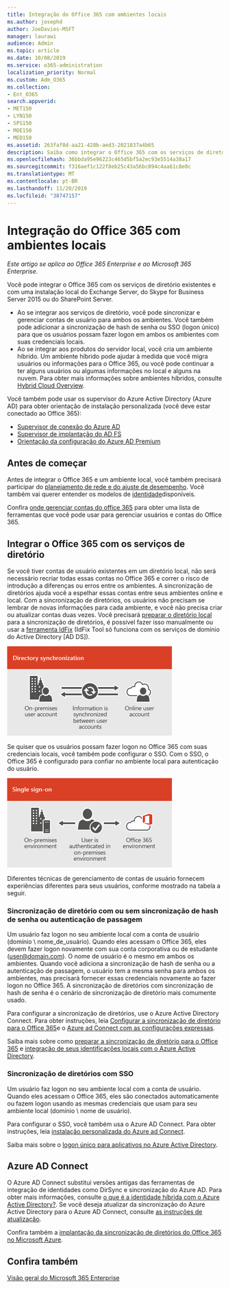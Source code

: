 ```yaml
---
title: Integração do Office 365 com ambientes locais
ms.author: josephd
author: JoeDavies-MSFT
manager: laurawi
audience: Admin
ms.topic: article
ms.date: 10/08/2019
ms.service: o365-administration
localization_priority: Normal
ms.custom: Adm_O365
ms.collection:
- Ent_O365
search.appverid:
- MET150
- LYN150
- SPS150
- MOE150
- MED150
ms.assetid: 263faf8d-aa21-428b-aed3-2021837a4b65
description: Saiba como integrar o Office 365 com os serviços de diretório existentes.
ms.openlocfilehash: 36bbda95e96223c465d5bf5a2ec93e5514a38a17
ms.sourcegitcommit: f316aef1c122f8eb25c43a56bc894c4aa61c8e0c
ms.translationtype: MT
ms.contentlocale: pt-BR
ms.lasthandoff: 11/20/2019
ms.locfileid: "38747157"
---
```

# <a name="office-365-integration-with-on-premises-environments"></a>Integração do Office 365 com ambientes locais

*Este artigo se aplica ao Office 365 Enterprise e ao Microsoft 365 Enterprise.*

Você pode integrar o Office 365 com os serviços de diretório existentes e com uma instalação local do Exchange Server, do Skype for Business Server 2015 ou do SharePoint Server.
  
 - Ao se integrar aos serviços de diretório, você pode sincronizar e gerenciar contas de usuário para ambos os ambientes. Você também pode adicionar a sincronização de hash de senha ou SSO (logon único) para que os usuários possam fazer logon em ambos os ambientes com suas credenciais locais.
 - Ao se integrar aos produtos do servidor local, você cria um ambiente híbrido. Um ambiente híbrido pode ajudar à medida que você migra usuários ou informações para o Office 365, ou você pode continuar a ter alguns usuários ou algumas informações no local e alguns na nuvem. Para obter mais informações sobre ambientes híbridos, consulte [Hybrid Cloud Overview](https://docs.microsoft.com/Office365/Enterprise/hybrid-cloud-overview).

Você também pode usar os supervisor do Azure Active Directory (Azure AD) para obter orientação de instalação personalizada (você deve estar conectado ao Office 365):

- [Supervisor de conexão do Azure AD](https://aka.ms/aadconnectpwsync)
- [Supervisor de implantação do AD FS](https://aka.ms/adfsguidance)
- [Orientação da configuração do Azure AD Premium](https://aka.ms/aadpguidance)
   
## <a name="before-you-begin"></a>Antes de começar

Antes de integrar o Office 365 e um ambiente local, você também precisará participar do [planejamento de rede e do ajuste de desempenho](network-planning-and-performance.md). Você também vai querer entender os modelos de [identidade](about-office-365-identity.md)disponíveis. 

Confira [onde gerenciar contas do office 365](manage-office-365-accounts.md) para obter uma lista de ferramentas que você pode usar para gerenciar usuários e contas do Office 365. 
  
## <a name="integrate-office-365-with-directory-services"></a>Integrar o Office 365 com os serviços de diretório
Se você tiver contas de usuário existentes em um diretório local, não será necessário recriar todas essas contas no Office 365 e correr o risco de introdução a diferenças ou erros entre os ambientes. A sincronização de diretórios ajuda você a espelhar essas contas entre seus ambientes online e local. Com a sincronização de diretórios, os usuários não precisam se lembrar de novas informações para cada ambiente, e você não precisa criar ou atualizar contas duas vezes. Você precisará [preparar o diretório local](prepare-for-directory-synchronization.md) para a sincronização de diretórios, é possível fazer isso manualmente ou usar a [ferramenta IdFix](install-and-run-idfix.md) (IdFix Tool só funciona com os serviços de domínio do Active Directory [AD DS]). 
  
![Usar a sincronização de diretórios para manter as informações de conta de usuário local e online sincronizadas](media/a64af0d0-9be6-46b1-8727-277e683abf5e.png)
  
Se quiser que os usuários possam fazer logon no Office 365 com suas credenciais locais, você também pode configurar o SSO. Com o SSO, o Office 365 é configurado para confiar no ambiente local para autenticação do usuário.
  
![Com o logon único, a mesma conta está disponível nos ambientes local e online](media/d76235f2-8a53-405e-b8ef-dfa4cfc208b8.png)
  
Diferentes técnicas de gerenciamento de contas de usuário fornecem experiências diferentes para seus usuários, conforme mostrado na tabela a seguir.
 
### <a name="directory-synchronization-with-or-without-password-hash-synchronization-or-pass-through-authentication"></a>Sincronização de diretório com ou sem sincronização de hash de senha ou autenticação de passagem

Um usuário faz logon no seu ambiente local com a conta de usuário (domínio \ nome_de_usuário). Quando eles acessam o Office 365, eles devem fazer logon novamente com sua conta corporativa ou de estudante (user@domain.com). O nome de usuário é o mesmo em ambos os ambientes. Quando você adiciona a sincronização de hash de senha ou a autenticação de passagem, o usuário tem a mesma senha para ambos os ambientes, mas precisará fornecer essas credenciais novamente ao fazer logon no Office 365. A sincronização de diretórios com sincronização de hash de senha é o cenário de sincronização de diretório mais comumente usado.

Para configurar a sincronização de diretórios, use o Azure Active Directory Connect. Para obter instruções, leia [Configurar a sincronização de diretório para o Office 365](set-up-directory-synchronization.md)e o [Azure ad Connect com as configurações expressas](https://go.microsoft.com/fwlink/p/?LinkId=698537).

Saiba mais sobre como [preparar a sincronização de diretório para o Office 365](prepare-for-directory-synchronization.md) e [integração de seus identificações locais com o Azure Active Directory](https://go.microsoft.com/fwlink/?LinkId=518101).

### <a name="directory-synchronization-with-sso"></a>Sincronização de diretórios com SSO

Um usuário faz logon no seu ambiente local com a conta de usuário. Quando eles acessam o Office 365, eles são conectados automaticamente ou fazem logon usando as mesmas credenciais que usam para seu ambiente local (domínio \ nome de usuário).

Para configurar o SSO, você também usa o Azure AD Connect. Para obter instruções, leia [instalação personalizada do Azure ad Connect](https://go.microsoft.com/fwlink/p/?LinkID=698430).

Saiba mais sobre o [logon único para aplicativos no Azure Active Directory](https://go.microsoft.com/fwlink/p/?LinkId=698604).

## <a name="azure-ad-connect"></a>Azure AD Connect

O Azure AD Connect substitui versões antigas das ferramentas de integração de identidades como DirSync e sincronização do Azure AD. Para obter mais informações, consulte [o que é a identidade híbrida com o Azure Active Directory?](https://go.microsoft.com/fwlink/p/?LinkId=527969). Se você deseja atualizar da sincronização do Azure Active Directory para o Azure AD Connect, consulte [as instruções de atualização](https://go.microsoft.com/fwlink/p/?LinkId=733240). 

Confira também a [implantação da sincronização de diretórios do Office 365 no Microsoft Azure](https://go.microsoft.com/fwlink/?LinkId=517887).

## <a name="see-also"></a>Confira também

[Visão geral do Microsoft 365 Enterprise](https://docs.microsoft.com/microsoft-365/enterprise/microsoft-365-overview)
